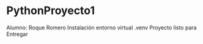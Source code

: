 # PythonProyecto1
Alumno: Roque Romero
Instalación entorno virtual .venv
Proyecto listo para Entregar

